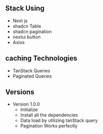 ## Stack Using

- Next js
- shadcn Table
- shadcn pagination
- nextui button
- Axios

## caching Technologies

- TanStack Queries
- Paginated Queries

## Versions

- Version 1.0.0
  - Initialize
  - Install all the dependencies
  - Data load by utilizing tanStack query
  - Pagination Works perfectly
